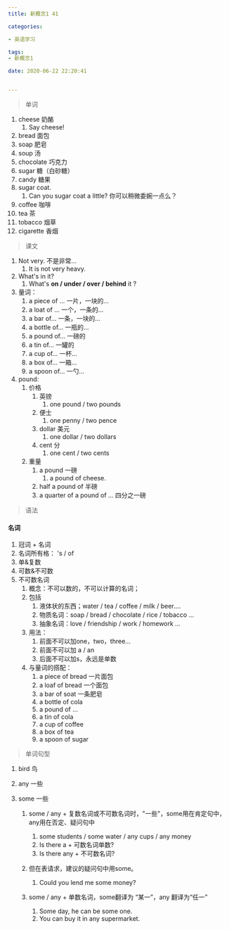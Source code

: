 ```yaml
---
title: 新概念1 41

categories: 

- 英语学习

tags: 
- 新概念1

date: 2020-06-22 22:20:41


---
```


<!-- more -->

> 单词

1. cheese 奶酪
   1. Say cheese!
2. bread 面包
3. soap 肥皂
4. soup 汤
5. chocolate 巧克力
6. sugar 糖（白砂糖）
7. candy 糖果
8. sugar coat.
   1. Can you sugar coat a little?  你可以稍微委婉一点么？
9. coffee 咖啡
10. tea 茶
11. tobacco 烟草
12. cigarette 香烟

> 课文

1. Not very.  不是非常...
   1. It is not very heavy.
2. What's in it?
   1. What's **on / under / over / behind** it ?
3. 量词：
   1. a piece of ... 一片，一块的...
   2. a loat of ... 一个，一条的...
   3. a bar of... 一条，一块的...
   4. a bottle of...   一瓶的...
   5. a pound of...  一磅的
   6. a tin of...  一罐的
   7. a cup of... 一杯...
   8. a box of...   一箱...
   9. a spoon of...  一勺...
4. pound:  
   1. 价格
      1. 英镑
         1. one pound / two pounds
      2. 便士
         1. one penny / two pence
      3. dollar 美元
         1. one dollar / two dollars
      4. cent 分
         1. one cent / two cents
   2. 重量
      1. a pound 一磅
         1. a pound of cheese.
      2. half a pound of  半磅
      3. a quarter of a pound of ... 四分之一磅

> 语法

#### 名词

1. 冠词 + 名词
2. 名词所有格： 's / of
3. 单&复数
4. 可数&不可数
5. 不可数名词
   1. 概念：不可以数的，不可以计算的名词；
   2. 包括
      1. 液体状的东西；water / tea / coffee / milk / beer....
      2. 物质名词：soap / bread / chocolate / rice / tobacco ...
      3. 抽象名词：love / friendship / work / homework ...
   3. 用法：
      1. 前面不可以加one，two，three...
      2. 前面不可以加 a / an
      3. 后面不可以加s，永远是单数
   4. 与量词的搭配：
      1. a piece of bread 一片面包
      2. a loaf of bread 一个面包
      3. a bar of soat 一条肥皂
      4. a bottle of cola
      5. a pound of ...
      6. a tin of cola
      7. a cup of coffee
      8. a box of tea
      9. a spoon of sugar

> 单词句型

1. bird 鸟

2. any 一些

3. some 一些

   1. some / any + 复数名词或不可数名词时，"一些"，some用在肯定句中，any用在否定、疑问句中

      1. some students / some water / any cups / any money
      2. Is there a + 可数名词单数?
      3. Is there any + 不可数名词?

   2. 但在表请求，建议的疑问句中用some。

      1. Could you lend me some money?

   3. some / any + 单数名词，some翻译为 “某一”，any 翻译为“任一”

      1. Some day, he can be some one.
      2. You can buy it in any supermarket.

      